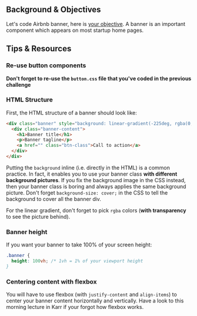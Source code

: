 ## Background & Objectives

Let's code Airbnb banner, here is [your objective](http://lewagon.github.io/html-css-challenges/09-canonical-banner/). A banner is an important component which appears on most startup home pages.

## Tips & Resources

### Re-use button components

**Don't forget to re-use the `button.css` file that you've coded in the previous challenge**


### HTML Structure

First, the HTML structure of a banner should look like:

```html
<div class="banner" style="background: linear-gradient(-225deg, rgba(0,101,168,0.6) 0%, rgba(0,36,61,0.6) 50%), url('images/background.jpg');">
  <div class="banner-content">
    <h1>Banner title</h1>
    <p>Banner tagline</p>
    <a href="" class="btn-class">Call to action</a>
  </div>
</div>
```

Putting the `background` inline (i.e. directly in the HTML) is a common practice. In fact, it enables you to use your banner class **with different background pictures**. If you fix the background image in the CSS instead, then your banner class is boring and always applies the same background picture. Don't forget `background-size: cover;` in the CSS to tell the background to cover all the banner div.

For the linear gradient, don't forget to pick `rgba` colors (**with transparency** to see the picture behind).

### Banner height

If you want your banner to take 100% of your screen height:

```css
.banner {
  height: 100vh; /* 1vh = 1% of your viewport height
}
```

### Centering content with flexbox

You will have to use flexbox (with `justify-content` and `align-items`) to center your banner content horizontally and vertically. Have a look to this morning lecture in Karr if your forgot how flexbox works.
